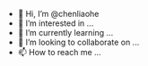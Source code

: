 - 👋 Hi, I’m @chenliaohe
- 👀 I’m interested in ...
- 🌱 I’m currently learning ...
- 💞️ I’m looking to collaborate on ...
- 📫 How to reach me ...

<!---
chenliaohe/chenliaohe is a ✨ special ✨ repository because its `README.md` (this file) appears on your GitHub profile.
You can click the Preview link to take a look at your changes.
--->
